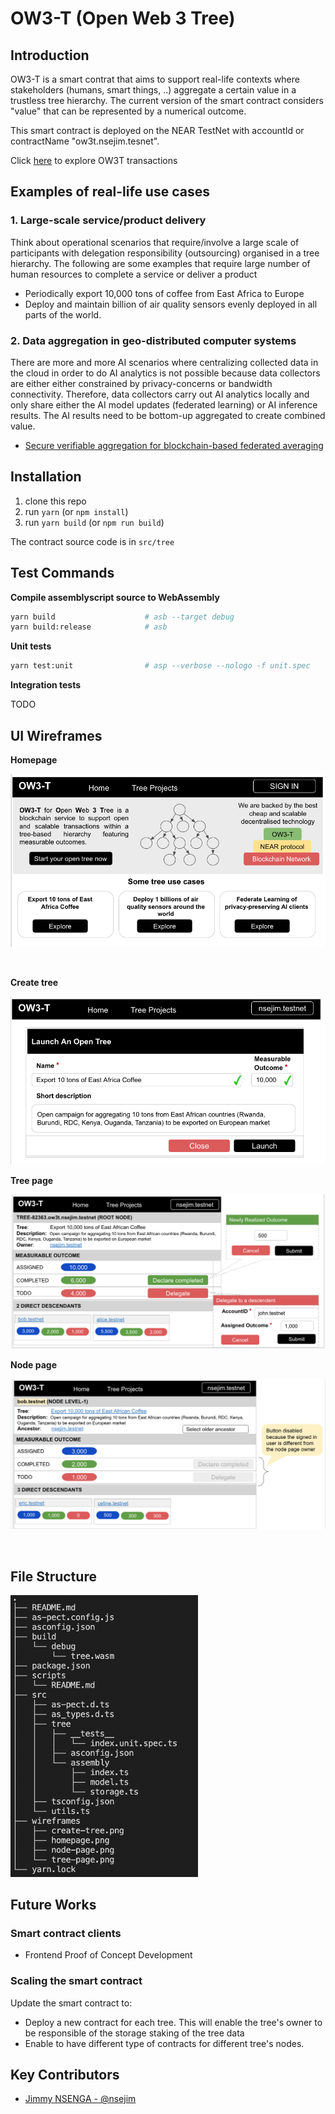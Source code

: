 # OW3-T (Open Web 3 Tree)
## Introduction

OW3-T is a smart contrat that aims to support real-life contexts where stakeholders (humans, smart things, ..) aggregate a certain value in a trustless tree hierarchy. The current version of the smart contract considers "value" that can be represented by a numerical outcome. 

This smart contract is deployed on the NEAR TestNet with accountId or contractName "ow3t.nsejim.tesnet". 

Click [here](https://explorer.testnet.near.org/accounts/ow3t.nsejim.testnet) to explore OW3T transactions 
## Examples of real-life use cases
### 1. Large-scale service/product delivery 

Think about operational scenarios that require/involve a large scale of participants with delegation responsibility (outsourcing) organised in a tree hierarchy. The following are some examples that require large number of human resources to complete a service or deliver a product
- Periodically export 10,000 tons of coffee from East Africa to Europe
- Deploy and maintain billion of air quality sensors evenly deployed in all parts of the world.

### 2. Data aggregation in geo-distributed computer systems

There are more and more AI scenarios where centralizing collected data in the cloud in order to do AI analytics is not possible because data collectors are either either constrained by privacy-concerns or bandwidth connectivity. Therefore, data collectors carry out AI analytics locally and only share either the AI model updates (federated learning) or AI inference results. The AI results need to be bottom-up aggregated to create combined value. 

- [Secure verifiable aggregation for blockchain-based federated averaging](https://www.sciencedirect.com/science/article/pii/S2667295221000362)
## Installation

1. clone this repo
2. run `yarn` (or `npm install`)
3. run `yarn build` (or `npm run build`)

The contract source code is in `src/tree`
## Test Commands

**Compile assemblyscript source to WebAssembly**

```sh
yarn build                    # asb --target debug
yarn build:release            # asb
```

**Unit tests**

```sh
yarn test:unit                # asp --verbose --nologo -f unit.spec
```

**Integration tests**

TODO
## UI Wireframes

**Homepage**

![homepage](wireframes/homepage.png)

<br/>

**Create tree**

![create-tree](wireframes/create-tree.png)
<br/>

**Tree page**

![tree-page](wireframes/tree-page.png)
<br/>

**Node page**

![node-page](wireframes/node-page.png)

<br/>

## File Structure

<img src="wireframes/file-structure.png" width="300">

## Future Works



### Smart contract clients

- Frontend Proof of Concept Development
### Scaling the smart contract

Update the smart contract to:
- Deploy a new contract for each tree. This will enable the tree's owner to be responsible of the storage staking of the tree data 
- Enable to have different type of contracts for different tree's nodes.

## Key Contributors

- [Jimmy NSENGA - @nsejim](https://github.com/nsejim)

